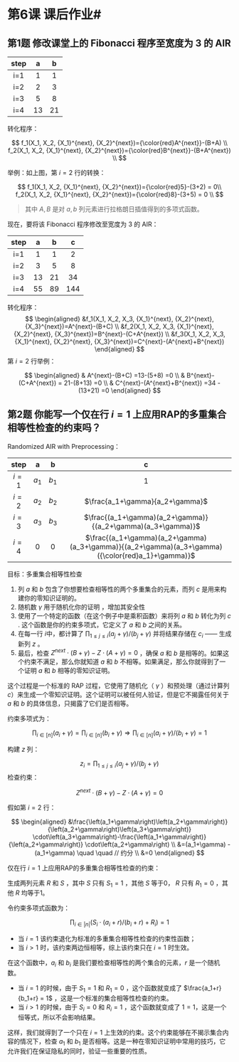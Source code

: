 # 第6课 课后作业# 

## 第1题 修改课堂上的 Fibonacci 程序至宽度为 3 的 AIR  

| step |  a   |  b   |
| :--: | :--: | :--: |
| i=1  |  1   |  1   |
| i=2  |  2   |  3   |
| i=3  |  5   |  8   |
| i=4  |  13  |  21  |

转化程序：


$$
f_1(X_1, X_2,  {X_1}^{next}, {X_2}^{next})={\color{red}A^{next}}-(B+A) \\
f_2(X_1, X_2,  {X_1}^{next}, {X_2}^{next})={\color{red}B^{next}}-(B+A^{next}) \\
$$


举例：如上图，第 $i=2$ 行的转换：


$$
f_1(X_1, X_2,  {X_1}^{next}, {X_2}^{next})={\color{red}5}-(3+2) = 0\\
f_2(X_1, X_2,  {X_1}^{next}, {X_2}^{next})={\color{red}8}-(3+5) = 0 \\
$$

> 其中 $A,B$ 是对 $a,b$ 列元素进行拉格朗日插值得到的多项式函数。  



现在，要将该 Fibonacci 程序修改至宽度为 3 的 AIR：

| step |  a   |  b   |  c   |
| :--: | :--: | :--: | :--: |
| i=1  |  1   |  1   |  2   |
| i=2  |  3   |  5   |  8   |
| i=3  |  13  |  21  |  34  |
| i=4  |  55  |  89  | 144  |



转化程序：
$$
\begin{aligned}
&f_1(X_1, X_2, X_3, {X_1}^{next}, {X_2}^{next}, {X_3}^{next})=A^{next}-(B+C) \\
&f_2(X_1, X_2, X_3, {X_1}^{next}, {X_2}^{next}, {X_3}^{next})=B^{next}-(C+A^{next}) \\
&f_3(X_1, X_2, X_3, {X_1}^{next}, {X_2}^{next}, {X_3}^{next})=C^{next}-(A^{next}+B^{next}) 
\end{aligned}
$$
第 $i=2$ 行举例：


$$
\begin{aligned}
& A^{next}-(B+C) =13-(5+8) =0 \\
& B^{next}-(C+A^{next}) = 21-(8+13) =0 \\
& C^{next}-(A^{next}+B^{next})  =34 - (13+21) =0
\end{aligned}
$$








## 第2题 你能写一个仅在行 $i=1$ 上应用RAP的多重集合相等性检查的约束吗？

Randomized AIR with Preprocessing：

| step  |   a   |   b   |                              c                               |
| :---: | :---: | :---: | :----------------------------------------------------------: |
| $i=1$ | $a_1$ | $b_1$ |                              1                               |
| $i=2$ | $a_2$ | $b_2$ |               $\frac{a_1+\gamma}{a_2+\gamma}$                |
| $i=3$ | $a_3$ | $b_3$ | $\frac{(a_1+\gamma)(a_2+\gamma)}{(a_2+\gamma)(a_3+\gamma)}$  |
| $i=4$ |   0   |   0   | $\frac{(a_1+\gamma)(a_2+\gamma)(a_3+\gamma)}{(a_2+\gamma)(a_3+\gamma)({\color{red}a_1}+\gamma)}$ |



目标：多重集合相等性检查

1. 列 $a$  和 $b$ 包含了你想要检查相等性的两个多重集合的元素，而列 $c$  是用来构建你的零知识证明的。
2. 随机数 $\gamma$  用于随机化你的证明 ，增加其安全性
3. 使用了一个特定的函数（在这个例子中是乘积函数）来将列  $a$  和 $b$ 转化为列 $c$  . 这个函数是你的约束多项式，它定义了  $a$  和 $b$ 之间的关系。
4. 在每一行 $i$中，都计算了 $\prod_{1 \leq j \leq i}\left(a_j+\gamma\right) /\left(b_j+\gamma\right)$  并将结果存储在 $c_i$ —— 生成新列 $z$ 。
5. 最后，检查 $Z^{next} \cdot (B+ \gamma ) -Z \cdot (A+\gamma) = 0$  ，确保 $a$ 和 $b$  是相等的。如果这个约束不满足，那么你就知道  $a$ 和 $b$   不相等。如果满足，那么你就得到了一个证明  $a$ 和 $b$   相等的零知识证明。

这个过程是一个标准的 RAP 过程，它使用了随机化（ $\gamma$ ）和预处理（通过计算列 $c$）来生成一个零知识证明。这个证明可以被任何人验证，但是它不揭露任何关于  $a$  和 $b$  的具体信息，只揭露了它们是否相等。



约束多项式为：


$$
\prod_{i \in[n]}\left(a_i+\gamma\right)=\prod_{i \in[n]}\left(b_i+\gamma\right) \Longrightarrow \prod_{i \in[n]}\left(a_i+\gamma\right) /\left(b_i+\gamma\right)=1
$$


构建 $z$ 列：


$$
z_i=\prod_{1 \leq j \leq i}\left(a_j+\gamma\right) /\left(b_j+\gamma\right)
$$
检查约束：


$$
Z^{next} \cdot (B+ \gamma ) -Z \cdot (A+\gamma) = 0
$$


假如第 $i=2$ 行：


$$
\begin{aligned}
&\frac{\left(a_1+\gamma\right)\left(a_2+\gamma\right)}{\left(a_2+\gamma\right)\left(a_3+\gamma\right)} \cdot\left(a_3+\gamma\right)-\frac{\left(a_1+\gamma\right)}{\left(a_2+\gamma\right)} \cdot\left(a_2+\gamma\right) \\
&=(a_1+\gamma) - (a_1+\gamma)  \quad \quad  // 约分  \\
&=0
\end{aligned}
$$




仅在行 $i=1$ 上应用RAP的多重集合相等性检查的约束：

生成两列元素 $R$ 和 $S$ ，其中 $S$ 只有 $S_1=1$ ，其他 $S$ 等于0， $R$ 只有 $R_1=0$ ，其他 $R$ 均等于1。

令约束多项式函数为： 


$$
\prod_{i \in {|n|}} (S_i \cdot (a_i+r) / (b_i+r) + R_i)=1
$$


- 当 $i=1$ 该约束退化为标准的多重集合相等性检查的约束性函数；
- 当 $i>1$ 时，该约束两边恒相等，综上该约束只在 $i=1$ 时生效。



在这个函数中，$a_i$ 和 $b_i$ 是我们要检查相等性的两个集合的元素，$r$  是一个随机数。

- 当 $i=1$  的时候，由于 $S_1=1$  和 $R_1=0$ ，这个函数就变成了 $\frac{a_1+r}{b_1+r} = 1$ ，这是一个标准的集合相等性检查的约束。
- 当 $i>1$  的时候，由于  $S_i=0$  和 $R_i=1$  ，这个函数就变成了 $1=1$，这是一个恒等式，所以不会影响结果。



这样，我们就得到了一个只在 $i=1$ 上生效的约束。这个约束能够在不揭示集合内容的情况下，检查 $a_1$ 和 $b_1$ 是否相等。这是一种在零知识证明中常用的技巧，它允许我们在保证隐私的同时，验证一些重要的性质。
